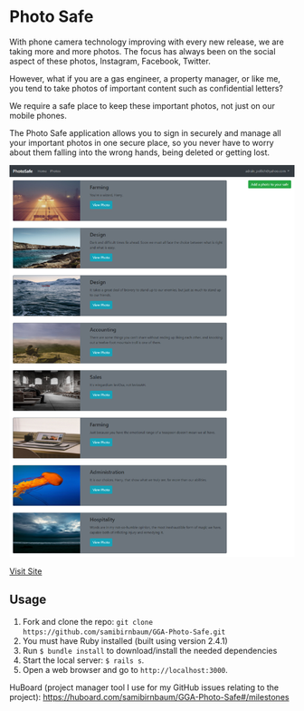 
# Photo Safe

With phone camera technology improving with every new release, we are taking more and more photos. The focus has always been on the social aspect of these photos, Instagram, Facebook, Twitter. 

However, what if you are a gas engineer, a property manager, or like me, you tend to take photos of important content such as confidential letters? 

We require a safe place to keep these important photos, not just on our mobile phones.

The Photo Safe application allows you to sign in securely and manage all your important photos in one secure place, so you never have to worry about them falling into the wrong hands, being deleted or getting lost.

![Snapshot](app/assets/images/readme/snapshot.png)

[Visit Site](https://gga-photo-safe.herokuapp.com/ )

## Usage

1. Fork and clone the repo: `git clone https://github.com/samibirnbaum/GGA-Photo-Safe.git`
2. You must have Ruby installed (built using version 2.4.1)
3. Run `$ bundle install` to download/install the needed dependencies
4. Start the local server: `$ rails s`.
5. Open a web browser and go to `http://localhost:3000`.



HuBoard (project manager tool I use for my GitHub issues relating to the project): https://huboard.com/samibirnbaum/GGA-Photo-Safe#/milestones

